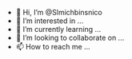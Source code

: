 - 👋 Hi, I’m @Slmichbinsnico
- 👀 I’m interested in ...
- 🌱 I’m currently learning ...
- 💞️ I’m looking to collaborate on ...
- 📫 How to reach me ...

<!---
Slmichbinsnico/Slmichbinsnico is a ✨ special ✨ repository because its `README.md` (this file) appears on your GitHub profile.
You can click the Preview link to take a look at your changes.
--->
